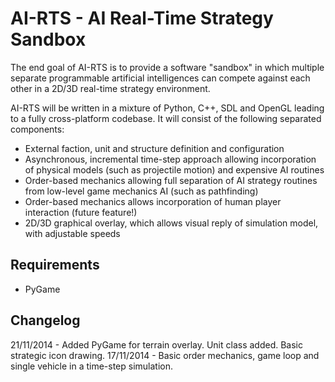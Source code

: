AI-RTS - AI Real-Time Strategy Sandbox
======================================

The end goal of AI-RTS is to provide a software "sandbox" in which multiple separate programmable artificial intelligences can compete against each other in a 2D/3D real-time strategy environment.

AI-RTS will be written in a mixture of Python, C++, SDL and OpenGL leading to a fully cross-platform codebase. It will consist of the following separated components:

* External faction, unit and structure definition and configuration
* Asynchronous, incremental time-step approach allowing incorporation of physical models (such as projectile motion) and expensive AI routines
* Order-based mechanics allowing full separation of AI strategy routines from low-level game mechanics AI (such as pathfinding)
* Order-based mechanics allows incorporation of human player interaction (future feature!)
* 2D/3D graphical overlay, which allows visual reply of simulation model, with adjustable speeds

Requirements
------------

* PyGame

Changelog
---------

21/11/2014 - Added PyGame for terrain overlay. Unit class added. Basic strategic icon drawing.
17/11/2014 - Basic order mechanics, game loop and single vehicle in a time-step simulation.